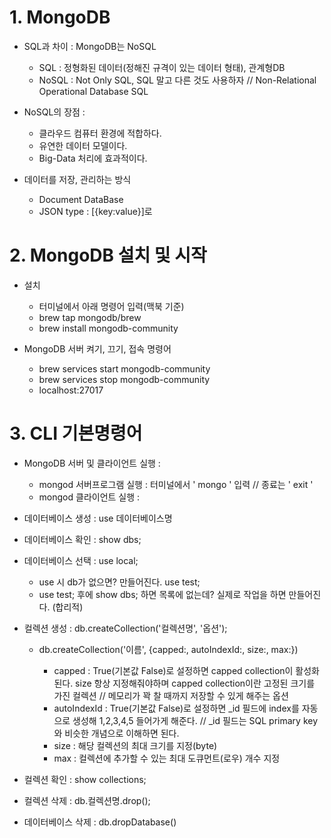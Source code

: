 # 1. MongoDB
+ SQL과 차이 : MongoDB는 NoSQL
    * SQL : 정형화된 데이터(정해진 규격이 있는 데이터 형태), 관계형DB
    * NoSQL : Not Only SQL, SQL 말고 다른 것도 사용하자 // Non-Relational Operational Database SQL

+ NoSQL의 장점 :
    * 클라우드 컴퓨터 환경에 적합하다.
    * 유연한 데이터 모델이다.
    * Big-Data 처리에 효과적이다.

+ 데이터를 저장, 관리하는 방식
    * Document DataBase
    * JSON type : [{key:value}]로 

# 2. MongoDB 설치 및 시작
+ 설치
    * 터미널에서 아래 명령어 입력(맥북 기준)
    * brew tap mongodb/brew
    * brew install mongodb-community

+ MongoDB 서버 켜기, 끄기, 접속 명령어
    * brew services start mongodb-community
    * brew services stop mongodb-community
    * localhost:27017

# 3. CLI 기본명령어
+ MongoDB 서버 및 클라이언트 실행 :
    * mongod 서버프로그램 실행 : 터미널에서 ' mongo ' 입력 // 종료는 ' exit '
    * mongod 클라이언트 실행 : 

+ 데이터베이스 생성 : use 데이터베이스명
+ 데이터베이스 확인 : show dbs;
+ 데이터베이스 선택 : use local;
    * use 시 db가 없으면? 만들어진다. use test;
    * use test; 후에 show dbs; 하면 목록에 없는데? 실제로 작업을 하면 만들어진다. (합리적)

+ 컬렉션 생성 : db.createCollection('컬렉션명', '옵션');
    * db.createCollection('이름', {capped:<boolean>, autoIndexId:<boolean>, size:<number>, max:<number>})
        - capped : True(기본값 False)로 설정하면 capped collection이 활성화된다. size 항상 지정해줘야하며 capped collection이란 고정된 크기를 가진 컬렉션 // 메모리가 꽉 찰 때까지 저장할 수 있게 해주는 옵션
        - autoIndexId : True(기본값 False)로 설정하면 _id 필드에 index를 자동으로 생성해 1,2,3,4,5 들어가게 해준다. // _id 필드는 SQL primary key와 비슷한 개념으로 이해하면 된다.
        - size : 해당 컬렉션의 최대 크기를 지정(byte)
        - max : 컬렉션에 추가할 수 있는 최대 도큐먼트(로우) 개수 지정
+ 컬렉션 확인 : show collections;
+ 컬렉션 삭제 : db.컬렉션명.drop();
+ 데이터베이스 삭제 : db.dropDatabase()
